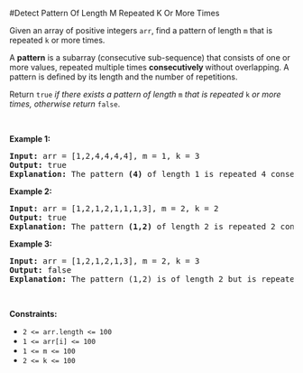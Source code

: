 #Detect Pattern Of Length M Repeated K Or More Times
<p>Given an array of positive integers <code>arr</code>, find a pattern of length <code>m</code> that is repeated <code>k</code> or more times.</p>
<p>A <strong>pattern</strong> is a subarray (consecutive sub-sequence) that consists of one or more values, repeated multiple times <strong>consecutively </strong>without overlapping. A pattern is defined by its length and the number of repetitions.</p>
<p>Return <code>true</code> <em>if there exists a pattern of length</em> <code>m</code> <em>that is repeated</em> <code>k</code> <em>or more times, otherwise return</em> <code>false</code>.</p>
<p> </p>
<p><strong class="example">Example 1:</strong></p>
<pre><strong>Input:</strong> arr = [1,2,4,4,4,4], m = 1, k = 3
<strong>Output:</strong> true
<strong>Explanation: </strong>The pattern <strong>(4)</strong> of length 1 is repeated 4 consecutive times. Notice that pattern can be repeated k or more times but not less.
</pre>
<p><strong class="example">Example 2:</strong></p>
<pre><strong>Input:</strong> arr = [1,2,1,2,1,1,1,3], m = 2, k = 2
<strong>Output:</strong> true
<strong>Explanation: </strong>The pattern <strong>(1,2)</strong> of length 2 is repeated 2 consecutive times. Another valid pattern <strong>(2,1) is</strong> also repeated 2 times.
</pre>
<p><strong class="example">Example 3:</strong></p>
<pre><strong>Input:</strong> arr = [1,2,1,2,1,3], m = 2, k = 3
<strong>Output:</strong> false
<strong>Explanation: </strong>The pattern (1,2) is of length 2 but is repeated only 2 times. There is no pattern of length 2 that is repeated 3 or more times.
</pre>
<p> </p>
<p><strong>Constraints:</strong></p>
<ul>
<li><code>2 &lt;= arr.length &lt;= 100</code></li>
<li><code>1 &lt;= arr[i] &lt;= 100</code></li>
<li><code>1 &lt;= m &lt;= 100</code></li>
<li><code>2 &lt;= k &lt;= 100</code></li>
</ul>
